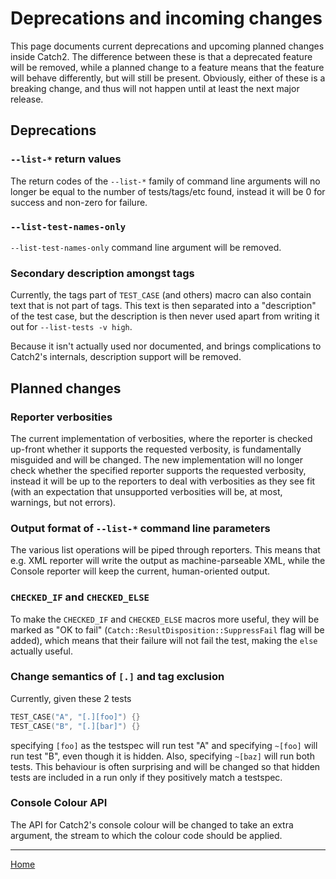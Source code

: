 <a id="top"></a>
# Deprecations and incoming changes

This page documents current deprecations and upcoming planned changes
inside Catch2. The difference between these is that a deprecated feature
will be removed, while a planned change to a feature means that the
feature will behave differently, but will still be present. Obviously,
either of these is a breaking change, and thus will not happen until
at least the next major release.


## Deprecations

### `--list-*` return values

The return codes of the `--list-*` family of command line arguments
will no longer be equal to the number of tests/tags/etc found, instead
it will be 0 for success and non-zero for failure.


### `--list-test-names-only`

`--list-test-names-only` command line argument will be removed.


### Secondary description amongst tags

Currently, the tags part of `TEST_CASE` (and others) macro can also
contain text that is not part of tags. This text is then separated into
a "description" of the test case, but the description is then never used
apart from writing it out for `--list-tests -v high`.

Because it isn't actually used nor documented, and brings complications
to Catch2's internals, description support will be removed.


## Planned changes


### Reporter verbosities

The current implementation of verbosities, where the reporter is checked
up-front whether it supports the requested verbosity, is fundamentally
misguided and will be changed. The new implementation will no longer check
whether the specified reporter supports the requested verbosity, instead
it will be up to the reporters to deal with verbosities as they see fit
(with an expectation that unsupported verbosities will be, at most,
warnings, but not errors).


### Output format of `--list-*` command line parameters

The various list operations will be piped through reporters. This means
that e.g. XML reporter will write the output as machine-parseable XML,
while the Console reporter will keep the current, human-oriented output.


### `CHECKED_IF` and `CHECKED_ELSE`

To make the `CHECKED_IF` and `CHECKED_ELSE` macros more useful, they will
be marked as "OK to fail" (`Catch::ResultDisposition::SuppressFail` flag
will be added), which means that their failure will not fail the test,
making the `else` actually useful.


### Change semantics of `[.]` and tag exclusion

Currently, given these 2 tests
```cpp
TEST_CASE("A", "[.][foo]") {}
TEST_CASE("B", "[.][bar]") {}
```
specifying `[foo]` as the testspec will run test "A" and specifying
`~[foo]` will run test "B", even though it is hidden. Also, specifying
`~[baz]` will run both tests. This behaviour is often surprising and will
be changed so that hidden tests are included in a run only if they
positively match a testspec.


### Console Colour API

The API for Catch2's console colour will be changed to take an extra
argument, the stream to which the colour code should be applied.

---

[Home](Readme.md#top)
